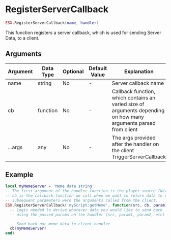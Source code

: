 # RegisterServerCallback

```lua
ESX.RegisterServerCallback(name, handler)
```

This function registers a server callback, which is used for sending Server Data, to a client.

## Arguments

| Argument | Data Type | Optional | Default Value | Explanation                                                                                                      |
| -------- | --------- | -------- | ------------- | ---------------------------------------------------------------------------------------------------------------- |
| name     | string    | No       | -             | Server callback name                                                                                             |
| cb       | function  | No       | -             | Callback function, which contains an varied size of arguments depending on how many arguments parsed from client |
| ...args  | any       | No       | -             | The args provided after the handler on the client TriggerServerCallback                                          |

## Example

```lua
local myMemeServer = 'Meme data string'
-- The first argument of the handler function is the player source (NetID),
-- cb is the callback function we call when we want to return data to client
-- subsequent parameters were the arguments called from the client.
ESX.RegisterServerCallback('myScript:getMeme', function(src, cb, param1, param2)
  -- Logic needed to derive whatever data you would like to send back
  -- using the passed params on the handler (src, param1, param2, etc)

  -- Send back our meme data to client handler
  cb(myMemeServer)
end)
```
